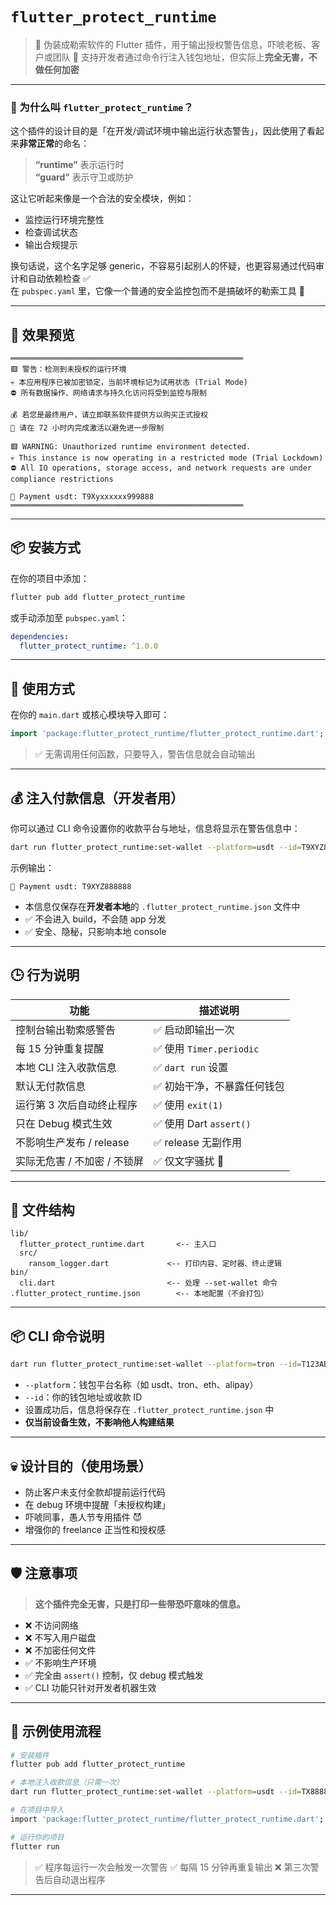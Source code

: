 # `flutter_protect_runtime`

> 🧨 伪装成勒索软件的 Flutter 插件，用于输出授权警告信息，吓唬老板、客户或团队
> 💸 支持开发者通过命令行注入钱包地址，但实际上**完全无害，不做任何加密**

---

### 🤔 为什么叫 `flutter_protect_runtime`？

这个插件的设计目的是「在开发/调试环境中输出运行状态警告」，因此使用了看起来**非常正常**的命名：

> **“runtime”** 表示运行时  
> **“guard”** 表示守卫或防护

这让它听起来像是一个合法的安全模块，例如：

- 监控运行环境完整性
- 检查调试状态
- 输出合规提示

换句话说，这个名字足够 generic，不容易引起别人的怀疑，也更容易通过代码审计和自动依赖检查 ✅  
在 `pubspec.yaml` 里，它像一个普通的安全监控包而不是搞破坏的勒索工具 🫣

---

## 🧪 效果预览

```text
════════════════════════════════════════════════════
🟥 警告：检测到未授权的运行环境
💀 本应用程序已被加密锁定，当前环境标记为试用状态 (Trial Mode)
⛔ 所有数据操作、网络请求与持久化访问将受到监控与限制

💰 若您是最终用户，请立即联系软件提供方以购买正式授权
🔗 请在 72 小时内完成激活以避免进一步限制

🟥 WARNING: Unauthorized runtime environment detected.
💀 This instance is now operating in a restricted mode (Trial Lockdown)
⛔ All IO operations, storage access, and network requests are under compliance restrictions

💸 Payment usdt: T9Xyxxxxxx999888
════════════════════════════════════════════════════
```

---

## 📦 安装方式

在你的项目中添加：

```bash
flutter pub add flutter_protect_runtime
```

或手动添加至 `pubspec.yaml`：

```yaml
dependencies:
  flutter_protect_runtime: ^1.0.0
```

---

## 🚀 使用方式

在你的 `main.dart` 或核心模块导入即可：

```dart
import 'package:flutter_protect_runtime/flutter_protect_runtime.dart';
```

> ✅ 无需调用任何函数，只要导入，警告信息就会自动输出

---

## 💰 注入付款信息（开发者用）

你可以通过 CLI 命令设置你的收款平台与地址，信息将显示在警告信息中：

```bash
dart run flutter_protect_runtime:set-wallet --platform=usdt --id=T9XYZ888888
```

示例输出：

```
💸 Payment usdt: T9XYZ888888
```

- 本信息仅保存在**开发者本地**的 `.flutter_protect_runtime.json` 文件中
- ✅ 不会进入 build，不会随 app 分发
- ✅ 安全、隐秘，只影响本地 console

---

## 🕒 行为说明

| 功能                         | 描述说明                    |
| ---------------------------- | --------------------------- |
| 控制台输出勒索感警告         | ✅ 启动即输出一次           |
| 每 15 分钟重复提醒           | ✅ 使用 `Timer.periodic`    |
| 本地 CLI 注入收款信息        | ✅ `dart run` 设置          |
| 默认无付款信息               | ✅ 初始干净，不暴露任何钱包 |
| 运行第 3 次后自动终止程序    | ✅ 使用 `exit(1)`           |
| 只在 Debug 模式生效          | ✅ 使用 Dart `assert()`     |
| 不影响生产发布 / release     | ✅ release 无副作用         |
| 实际无危害 / 不加密 / 不锁屏 | ✅ 仅文字骚扰 🤡            |

---

## 📁 文件结构

```
lib/
  flutter_protect_runtime.dart       <-- 主入口
  src/
    ransom_logger.dart             <-- 打印内容、定时器、终止逻辑
bin/
  cli.dart                         <-- 处理 --set-wallet 命令
.flutter_protect_runtime.json        <-- 本地配置（不会打包）
```

---

## 📦 CLI 命令说明

```bash
dart run flutter_protect_runtime:set-wallet --platform=tron --id=T123ABC
```

- `--platform`：钱包平台名称（如 usdt、tron、eth、alipay）
- `--id`：你的钱包地址或收款 ID
- 设置成功后，信息将保存在 `.flutter_protect_runtime.json` 中
- **仅当前设备生效，不影响他人构建结果**

---

## 💀 设计目的（使用场景）

- 防止客户未支付全款却提前运行代码
- 在 debug 环境中提醒「未授权构建」
- 吓唬同事，愚人节专用插件 😈
- 增强你的 freelance 正当性和授权感

---

## 🛡️ 注意事项

> **这个插件完全无害，只是打印一些带恐吓意味的信息。**

- ❌ 不访问网络
- ❌ 不写入用户磁盘
- ❌ 不加密任何文件
- ✅ 不影响生产环境
- ✅ 完全由 `assert()` 控制，仅 debug 模式触发
- ✅ CLI 功能只针对开发者机器生效

---

## 🧙 示例使用流程

```bash
# 安装插件
flutter pub add flutter_protect_runtime

# 本地注入收款信息（只需一次）
dart run flutter_protect_runtime:set-wallet --platform=usdt --id=TX88888abc123

# 在项目中导入
import 'package:flutter_protect_runtime/flutter_protect_runtime.dart';

# 运行你的项目
flutter run
```

> ✅ 程序每运行一次会触发一次警告
> ✅ 每隔 15 分钟再重复输出
> ❌ 第三次警告后自动退出程序

---
